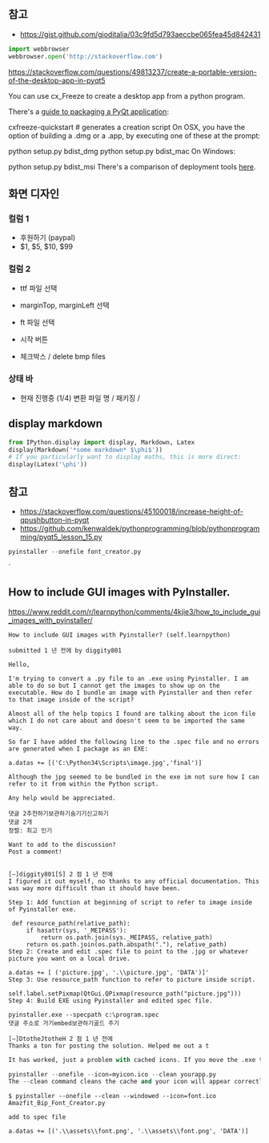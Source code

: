 ## 참고

- https://gist.github.com/gioditalia/03c9fd5d793aeccbe065fea45d842431

```python
import webbrowser
webbrowser.open('http://stackoverflow.com')
```

https://stackoverflow.com/questions/49813237/create-a-portable-version-of-the-desktop-app-in-pyqt5

You can use cx_Freeze to create a desktop app from a python program.

There's a [guide to packaging a PyQt application](https://www.smallsurething.com/a-really-simple-guide-to-packaging-your-pyqt-application-with-cx_freeze/):

cxfreeze-quickstart # generates a creation script
On OSX, you have the option of building a .dmg or a .app, by executing one of these at the prompt:

python setup.py bdist_dmg
python setup.py bdist_mac
On Windows:

python setup.py bdist_msi
There's a comparison of deployment tools [here](http://docs.python-guide.org/en/latest/shipping/freezing/).



## 화면 디자인

### 컬럼 1

- 후원하기 (paypal)
- $1, $5, $10, $99

### 컬럼 2

- ttf 파일 선택
- marginTop, marginLeft 선택
- ft  파일 선택
- 시작 버튼

- 체크박스 / delete bmp files

### 상태 바

- 현재 진행중 (1/4) 변환 파일 명 / 패키징 /


## display markdown

```python
from IPython.display import display, Markdown, Latex
display(Markdown('*some markdown* $\phi$'))
# If you particularly want to display maths, this is more direct:
display(Latex('\phi'))
```


## 참고

- https://stackoverflow.com/questions/45100018/increase-height-of-qpushbutton-in-pyqt
- https://github.com/kenwaldek/pythonprogramming/blob/pythonprogramming/pyqt5_lesson_15.py




```python
pyinstaller --onefile font_creator.py
```
`

## How to include GUI images with PyInstaller.
https://www.reddit.com/r/learnpython/comments/4kjie3/how_to_include_gui_images_with_pyinstaller/

```
How to include GUI images with Pyinstaller? (self.learnpython)

submitted 1 년 전에 by diggity801

Hello,

I'm trying to convert a .py file to an .exe using Pyinstaller. I am able to do so but I cannot get the images to show up on the executable. How do I bundle an image with Pyinstaller and then refer to that image inside of the script?

Almost all of the help topics I found are talking about the icon file which I do not care about and doesn't seem to be imported the same way.

So far I have added the following line to the .spec file and no errors are generated when I package as an EXE:

a.datas += [('C:\Python34\Scripts\image.jpg','final')]

Although the jpg seemed to be bundled in the exe im not sure how I can refer to it from within the Python script.

Any help would be appreciated.

댓글 2추천하기보관하기숨기기신고하기
댓글 2개
정렬: 최고 인기

Want to add to the discussion?
Post a comment!


[–]diggity801[S] 2 점 1 년 전에
I figured it out myself, no thanks to any official documentation. This was way more difficult than it should have been.

Step 1: Add function at beginning of script to refer to image inside of Pyinstaller exe.

 def resource_path(relative_path):
     if hasattr(sys, '_MEIPASS'):
         return os.path.join(sys._MEIPASS, relative_path)
     return os.path.join(os.path.abspath("."), relative_path)
Step 2: Create and edit .spec file to point to the .jpg or whatever picture you want on a local drive.

a.datas += [ ('picture.jpg', '.\\picture.jpg', 'DATA')]'
Step 3: Use resource_path function to refer to picture inside script.

self.label.setPixmap(QtGui.QPixmap(resource_path("picture.jpg")))
Step 4: Build EXE using Pyinstaller and edited spec file.

pyinstaller.exe --specpath c:\program.spec
댓글 주소로 가기embed보관하기골드 주기

[–]DtotheJtotheH 2 점 1 년 전에
Thanks a ton for posting the solution. Helped me out a t
```


```python
It has worked, just a problem with cached icons. If you move the .exe to another folder the icon should change. Just to be sure though rebuild using :

pyinstaller --onefile --icon=myicon.ico --clean yourapp.py
The --clean command cleans the cache and your icon will appear correctly
```

```shell
$ pyinstaller --onefile --clean --windowed --icon=font.ico Amazfit_Bip_Font_Creator.py

add to spec file

a.datas += [('.\\assets\\font.png', '.\\assets\\font.png', 'DATA')]
```

